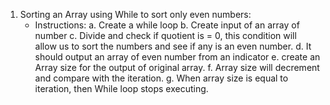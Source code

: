 1. Sorting an Array using While to sort only even numbers:
   - Instructions:
       a. Create a while loop
       b. Create input of an array of number
       c. Divide and check if quotient is = 0, this condition will allow us to sort the numbers and see if any is an even number.
       d. It should output an array of even number from an indicator
       e. create an Array size for the output of original array.
       f. Array size will decrement and compare with the iteration.
       g. When array size is equal to iteration, then While loop stops executing.
